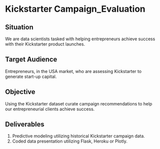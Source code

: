 # Kickstarter Campaign_Evaluation

## Situation
We are data scientists tasked with helping entrepreneurs achieve success  with their Kickstarter product launches.

## Target Audience
Entrepreneurs, in the USA market, who are assessing Kickstarter to generate start-up capital.

## Objective
Using the Kickstarter dataset curate  campaign recommendations to help our entrepreneurial clients achieve success.

## Deliverables
1) Predictive modeling utilizing historical Kickstarter campaign data.
2) Coded data presentation utilizing Flask, Heroku or Plotly.